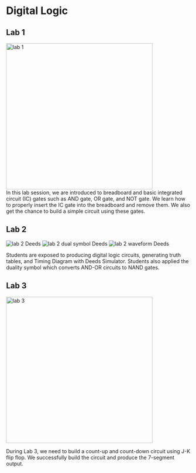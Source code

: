 # Digital Logic

## Lab 1
<img width="400" alt="lab 1" src="https://github.com/anissj/sem-1/assets/148327610/b01695ab-df8b-4d96-8163-21d55dff5492"></br>
In this lab session, we are introduced to breadboard and basic integrated circuit (IC) gates such as AND gate, OR gate, and NOT gate. We learn how to properly insert the IC gate into the breadboard and remove them. We also get the chance to build a simple circuit using these gates. 

## Lab 2
![lab 2 Deeds](https://github.com/anissj/sem-1/assets/148327610/dda5f547-2903-4035-8dad-a80d72f53797)
![lab 2 dual symbol Deeds](https://github.com/anissj/sem-1/assets/148327610/fcb387f3-8630-4dfc-9dcd-65c21c214b95)
![lab 2 waveform Deeds](https://github.com/anissj/sem-1/assets/148327610/c0bb315e-e30c-4eaf-b394-7b491343c1b8)

Students are exposed to producing digital logic circuits, generating truth tables, and Timing Diagram with Deeds Simulator. Students also applied the duality symbol which converts AND-OR circuits to NAND gates.

## Lab 3
<img width="400" alt="lab 3" src="https://github.com/anissj/sem-1/assets/148327610/4d0b2a01-06a1-4455-bdcf-06d0d7de59c1">

During Lab 3, we need to build a count-up and count-down circuit using J-K flip flop. We successfully build the circuit and produce the 7-segment output.
